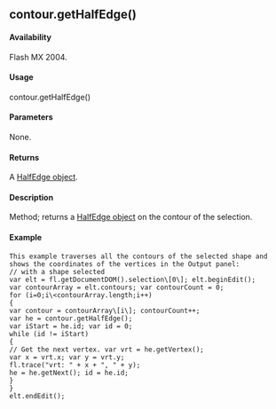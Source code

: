 ## contour.getHalfEdge()

#### Availability

Flash MX 2004.

#### Usage

contour.getHalfEdge()

#### Parameters

None.

#### Returns

A [HalfEdge object](#_bookmark644).

#### Description

Method; returns a [HalfEdge object](#_bookmark644) on the contour of the selection.

#### Example

```
This example traverses all the contours of the selected shape and shows the coordinates of the vertices in the Output panel:
// with a shape selected
var elt = fl.getDocumentDOM().selection\[0\]; elt.beginEdit();
var contourArray = elt.contours; var contourCount = 0;
for (i=0;i\<contourArray.length;i++)
{
var contour = contourArray\[i\]; contourCount++;
var he = contour.getHalfEdge();
var iStart = he.id; var id = 0;
while (id != iStart)
{
// Get the next vertex. var vrt = he.getVertex();
var x = vrt.x; var y = vrt.y;
fl.trace("vrt: " + x + ", " + y);
he = he.getNext(); id = he.id;
}
}
elt.endEdit();

```